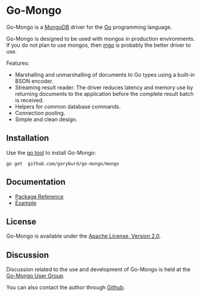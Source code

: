 Go-Mongo
========

Go-Mongo is a [MongoDB](http://www.mongodb.org/) driver for the
[Go](http://golang.org) programming language.

Go-Mongo is designed to be used with mongos in production environments. If you
do not plan to use mongos, then [mgo](https://launchpad.net/mgo) is probably
the better driver to use.

Features:

* Marshalling and unmarshalling of documents to Go types using a built-in BSON encoder.
* Streaming result reader. The driver reduces latency and memory use by returning documents to the application before the complete result batch is received.
* Helpers for common database commands.
* Connection pooling.
* Simple and clean design. 

Installation
------------

Use the [go tool](http://weekly.golang.org/cmd/go/) to install Go-Mongo:

    go get  github.com/garyburd/go-mongo/mongo

Documentation
-------------
 
 * [Package Reference](http://gopkgdoc.appspot.com/pkg/github.com/garyburd/go-mongo/mongo)
 * [Example](https://github.com/garyburd/go-mongo/tree/master/examples/little-book)

License
-------

Go-Mongo is available under the [Apache License, Version 2.0](http://www.apache.org/licenses/LICENSE-2.0.html).

Discussion
----------
 
Discussion related to the use and development of Go-Mongo is held at the
[Go-Mongo User Group](http://groups.google.com/group/go-mongo-users).

You can also contact the author through [Github](https://github.com/inbox/new/garyburd).
